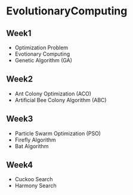 # EvolutionaryComputing

## Week1

* Optimization Problem
* Evotionary Computing
* Genetic Algorithm (GA)

## Week2

* Ant Colony Optimization (ACO)
* Artificial Bee Colony Algorithm (ABC)

## Week3

* Particle Swarm Optimization (PSO)
* Firefly Algorithm
* Bat Algorithm

## Week4

* Cuckoo Search
* Harmony Search
